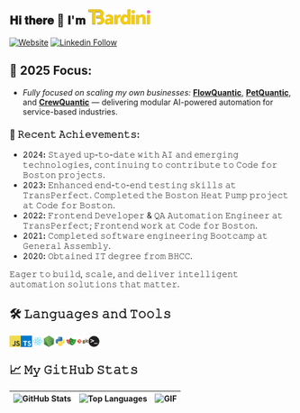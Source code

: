 <h2>
    𝐇𝐢 𝐭𝐡𝐞𝐫𝐞 👋 𝐈'𝐦
    <a href="https://www.tbardini.com/">
        <img src="https://raw.githubusercontent.com/thiagobardini/tbardini/main/src/Assets/images/TBardini-dot-gold.png" width="110" alt="tbardini Logo">
    </a>
</h2>

[![Website](https://img.shields.io/badge/tbardini.com-UP-brightgreen)](https://tbardini.com/)
[![Linkedin Follow](https://img.shields.io/badge/Thiago%20Bardini-LinkedIn-blue)](https://www.linkedin.com/in/thiagobardini/)

## 🎯 2025 Focus:

- *Fully focused on scaling my own businesses:* [**FlowQuantic**](https://flowquantic.ai), [**PetQuantic**](https://petquantic.com), and [**CrewQuantic**](https://crewquantic.com) — delivering modular AI-powered automation for service-based industries.


### 🌟 𝚁𝚎𝚌𝚎𝚗𝚝 𝙰𝚌𝚑𝚒𝚎𝚟𝚎𝚖𝚎𝚗𝚝𝚜:
- **𝟸𝟶𝟸𝟺:** 𝚂𝚝𝚊𝚢𝚎𝚍 𝚞𝚙-𝚝𝚘-𝚍𝚊𝚝𝚎 𝚠𝚒𝚝𝚑 𝙰𝙸 𝚊𝚗𝚍 𝚎𝚖𝚎𝚛𝚐𝚒𝚗𝚐 𝚝𝚎𝚌𝚑𝚗𝚘𝚕𝚘𝚐𝚒𝚎𝚜, 𝚌𝚘𝚗𝚝𝚒𝚗𝚞𝚒𝚗𝚐 𝚝𝚘 𝚌𝚘𝚗𝚝𝚛𝚒𝚋𝚞𝚝𝚎 𝚝𝚘 𝙲𝚘𝚍𝚎 𝚏𝚘𝚛 𝙱𝚘𝚜𝚝𝚘𝚗 𝚙𝚛𝚘𝚓𝚎𝚌𝚝𝚜.
- **𝟸𝟶𝟸𝟹:** 𝙴𝚗𝚑𝚊𝚗𝚌𝚎𝚍 𝚎𝚗𝚍-𝚝𝚘-𝚎𝚗𝚍 𝚝𝚎𝚜𝚝𝚒𝚗𝚐 𝚜𝚔𝚒𝚕𝚕𝚜 𝚊𝚝 𝚃𝚛𝚊𝚗𝚜𝙿𝚎𝚛𝚏𝚎𝚌𝚝. 𝙲𝚘𝚖𝚙𝚕𝚎𝚝𝚎𝚍 𝚝𝚑𝚎 𝙱𝚘𝚜𝚝𝚘𝚗 𝙷𝚎𝚊𝚝 𝙿𝚞𝚖𝚙 𝚙𝚛𝚘𝚓𝚎𝚌𝚝 𝚊𝚝 𝙲𝚘𝚍𝚎 𝚏𝚘𝚛 𝙱𝚘𝚜𝚝𝚘𝚗.
- **𝟸𝟶𝟸𝟸:** 𝙵𝚛𝚘𝚗𝚝𝚎𝚗𝚍 𝙳𝚎𝚟𝚎𝚕𝚘𝚙𝚎𝚛 & 𝚀𝙰 𝙰𝚞𝚝𝚘𝚖𝚊𝚝𝚒𝚘𝚗 𝙴𝚗𝚐𝚒𝚗𝚎𝚎𝚛 𝚊𝚝 𝚃𝚛𝚊𝚗𝚜𝙿𝚎𝚛𝚏𝚎𝚌𝚝; 𝙵𝚛𝚘𝚗𝚝𝚎𝚗𝚍 𝚠𝚘𝚛𝚔 𝚊𝚝 𝙲𝚘𝚍𝚎 𝚏𝚘𝚛 𝙱𝚘𝚜𝚝𝚘𝚗.
- **𝟸𝟶𝟸𝟷:** 𝙲𝚘𝚖𝚙𝚕𝚎𝚝𝚎𝚍 𝚜𝚘𝚏𝚝𝚠𝚊𝚛𝚎 𝚎𝚗𝚐𝚒𝚗𝚎𝚎𝚛𝚒𝚗𝚐 𝙱𝚘𝚘𝚝𝚌𝚊𝚖𝚙 𝚊𝚝 𝙶𝚎𝚗𝚎𝚛𝚊𝚕 𝙰𝚜𝚜𝚎𝚖𝚋𝚕𝚢.
- **𝟸𝟶𝟸𝟶:** 𝙾𝚋𝚝𝚊𝚒𝚗𝚎𝚍 𝙸𝚃 𝚍𝚎𝚐𝚛𝚎𝚎 𝚏𝚛𝚘𝚖 𝙱𝙷𝙲𝙲.

𝙴𝚊𝚐𝚎𝚛 𝚝𝚘 𝚋𝚞𝚒𝚕𝚍, 𝚜𝚌𝚊𝚕𝚎, 𝚊𝚗𝚍 𝚍𝚎𝚕𝚒𝚟𝚎𝚛 𝚒𝚗𝚝𝚎𝚕𝚕𝚒𝚐𝚎𝚗𝚝 𝚊𝚞𝚝𝚘𝚖𝚊𝚝𝚒𝚘𝚗 𝚜𝚘𝚕𝚞𝚝𝚒𝚘𝚗𝚜 𝚝𝚑𝚊𝚝 𝚖𝚊𝚝𝚝𝚎𝚛.



## 🛠️ 𝙻𝚊𝚗𝚐𝚞𝚊𝚐𝚎𝚜 𝚊𝚗𝚍 𝚃𝚘𝚘𝚕𝚜

 <!-- [<img align="left" alt="Visual Studio Code" width="20px" src="https://raw.githubusercontent.com/github/explore/80688e429a7d4ef2fca1e82350fe8e3517d3494d/topics/visual-studio-code/visual-studio-code.png" />][website]
[<img align="left" alt="HTML5" width="20px" src="https://raw.githubusercontent.com/github/explore/80688e429a7d4ef2fca1e82350fe8e3517d3494d/topics/html/html.png" />][website]
[<img align="left" alt="CSS3" width="20px" src="https://raw.githubusercontent.com/github/explore/80688e429a7d4ef2fca1e82350fe8e3517d3494d/topics/css/css.png" />][website] -->
[<img align="left" alt="JavaScript" width="20px" src="https://raw.githubusercontent.com/github/explore/80688e429a7d4ef2fca1e82350fe8e3517d3494d/topics/javascript/javascript.png" />][website]
[<img align="left" alt="TypeScript" width="20px" src="https://raw.githubusercontent.com/github/explore/80688e429a7d4ef2fca1e82350fe8e3517d3494d/topics/typescript/typescript.png" />][website]
[<img align="left" alt="React" width="20px" src="https://raw.githubusercontent.com/github/explore/80688e429a7d4ef2fca1e82350fe8e3517d3494d/topics/react/react.png" />][website]
 <!-- [<img align="left" alt="Next.js" width="20px" src="https://cdn.worldvectorlogo.com/logos/next-js.svg" />][website] -->
[<img align="left" alt="Node.js" width="20px" src="https://raw.githubusercontent.com/github/explore/80688e429a7d4ef2fca1e82350fe8e3517d3494d/topics/nodejs/nodejs.png" />][website]
[<img align="left" alt="Python" width="20px" src="https://raw.githubusercontent.com/devicons/devicon/master/icons/python/python-original.svg" />][website]
[<img align="left" alt="Playwright" width="20px" src="https://raw.githubusercontent.com/github/explore/main/topics/playwright/playwright.png" />][website] 
[<img align="left" alt="Git" width="20px" src="https://raw.githubusercontent.com/github/explore/80688e429a7d4ef2fca1e82350fe8e3517d3494d/topics/git/git.png" />][website]
[<img align="left" alt="Terminal" width="20px" src="https://raw.githubusercontent.com/github/explore/80688e429a7d4ef2fca1e82350fe8e3517d3494d/topics/terminal/terminal.png" />][website]
<br />

## 📈 𝙼𝚢 𝙶𝚒𝚝𝙷𝚞𝚋 𝚂𝚝𝚊𝚝𝚜

| ![GitHub Stats](https://github-readme-stats.vercel.app/api?username=thiagobardini&hide=issues,contribs&theme=buefy&show_icons=true&hide_border=true) | ![Top Languages](https://github-readme-stats.vercel.app/api/top-langs/?username=thiagobardini&hide=html,plsql&layout=compact&theme=buefy&hide_border=true) | ![GIF](https://media.giphy.com/media/zOvBKUUEERdNm/giphy-downsized.gif) |
| --- | --- | --- |


<!-- <details> -->

  <!-- <summary>:zap: GitHub Stats</summary> -->

<!-- </details> -->

[linkedin]: https://www.linkedin.com/in/thiagobardini/
[website]: https://thiagobardini.com/


<!--
🌐 **Find me online:**  
[🌍 Website](https://tbardini.com/) • [💼 LinkedIn](https://www.linkedin.com/in/thiagobardini/) • [🐙 GitHub](https://github.com/thiagobardini)
-->
